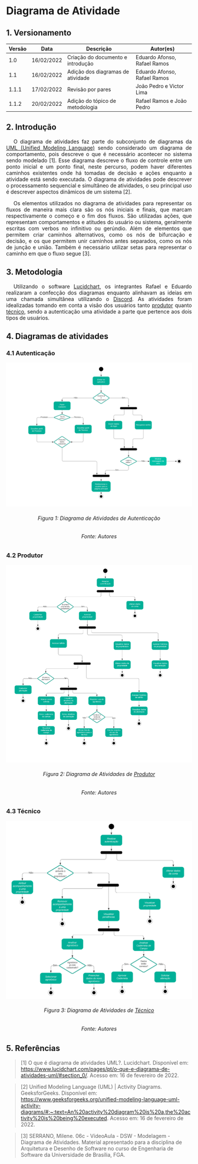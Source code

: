 # Diagrama de Atividade

## 1. Versionamento

| Versão | Data       | Descrição                         | Autor(es)                    |
| ------ | ---------- | --------------------------------- | ---------------------------- |
| 1.0    | 16/02/2022 | Criação do documento e introdução | Eduardo Afonso, Rafael Ramos |
| 1.1    | 16/02/2022 | Adição dos diagramas de atividade | Eduardo Afonso, Rafael Ramos |
| 1.1.1  | 17/02/2022 | Revisão por pares                 | João Pedro e Victor Lima     |
| 1.1.2  | 20/02/2022 | Adição do tópico de metodologia           | Rafael Ramos e João Pedro    |

## 2. Introdução

<p align="justify" style="text-indent: 20px">O diagrama de atividades faz parte do subconjunto de diagramas da <a href="https://www.uml.org/what-is-uml.htm">UML (Unified Modeling Language)</a> sendo considerado um diagrama de comportamento, pois descreve o que é necessário acontecer no sistema sendo modelado [1]. Esse diagrama descreve o fluxo de controle entre um ponto inicial e um ponto final, neste percurso, podem haver diferentes caminhos existentes onde há tomadas de decisão e ações enquanto a atividade está sendo executada. O diagrama de atividades pode descrever o processamento sequencial e simultâneo de atividades, o seu principal uso é descrever aspectos dinâmicos de um sistema [2].</p>

<p align="justify" style="text-indent: 20px"> Os elementos utilizados no diagrama de atividades para representar os fluxos de maneira mais clara são os nós iniciais e finais, que marcam respectivamente o começo e o fim dos fluxos. São utilizadas ações, que representam comportamentos e atitudes do usuário ou sistema, geralmente escritas com verbos no infinitivo ou gerúndio. Além de elementos que permitem criar caminhos alternativos, como os nós de bifurcação e decisão, e os que permitem unir caminhos antes separados, como os nós de junção e união. Também é necessário utilizar setas para representar o caminho em que o fluxo segue [3].</p>

## 3. Metodologia

<p align="justify" style="text-indent: 20px"> Utilizando o software <a href="https://www.lucidchart.com/pages/">Lucidchart</a>, os integrantes Rafael e Eduardo realizaram a confecção dos diagramas enquanto alinhavam as ideias em uma chamada simultânea utilizando o <a href="https://discord.com/app">Discord</a>. As atividades foram idealizadas tomando em conta a visão dos usuários tanto <a href="/requisitos/modelagem/lexicos#produtor">produtor</a> quanto <a href="/requisitos/modelagem/lexicos#tecnico">técnico</a>, sendo a autenticação uma atividade a parte que pertence aos dois tipos de usuários.</p>

## 4. Diagramas de atividades

### 4.1 Autenticação

<img src="../../../assets/modelagem/dinamica/atividade_autenticacao.svg" class="zoom">
<h6 align = "center">Figura 1: Diagrama de Atividades de Autenticação</h6>
<h6 align = "center">Fonte: Autores</h6>

### 4.2 Produtor

<img src="../../../assets/modelagem/dinamica/atividade_produtor.svg" class="zoom">
<h6 align = "center">Figura 2: Diagrama de Atividades de <a href="/requisitos/modelagem/lexicos#produtor">Produtor</a></h6>
<h6 align = "center">Fonte: Autores</h6>

### 4.3 Técnico

<center>
<img src="../../../assets/modelagem/dinamica/atividade_tecnico.svg" class="zoom">
</center>
<h6 align = "center">Figura 3: Diagrama de Atividades de <a href="/requisitos/modelagem/lexicos#tecnico">Técnico</a></h6></h6>
<h6 align = "center">Fonte: Autores</h6>

## 5. Referências

> [1] O que é diagrama de atividades UML?. Lucidchart. Disponível em: <a href="https://www.lucidchart.com/pages/pt/o-que-e-diagrama-de-atividades-uml/#section_0/">https://www.lucidchart.com/pages/pt/o-que-e-diagrama-de-atividades-uml/#section_0/</a>. Acesso em: 16 de fevereiro de 2022.

> [2] Unified Modeling Language (UML) | Activity Diagrams. GeeksforGeeks. Disponível em: <a href="https://www.geeksforgeeks.org/unified-modeling-language-uml-activity-diagrams/#:~:text=An%20activity%20diagram%20is%20a,the%20activity%20is%20being%20executed">https://www.geeksforgeeks.org/unified-modeling-language-uml-activity-diagrams/#:~:text=An%20activity%20diagram%20is%20a,the%20activity%20is%20being%20executed</a>. Acesso em: 16 de fevereiro de 2022.

> [3] SERRANO, Milene. 06c - VídeoAula - DSW - Modelagem - Diagrama de Atividades. Material apresentado para a disciplina de Arquitetura e Desenho de Software no curso de Engenharia de Software da Universidade de Brasília, FGA.
